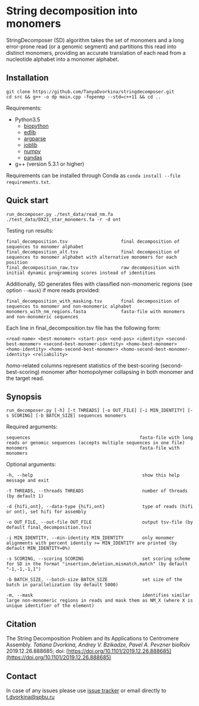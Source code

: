 # String decomposition into monomers

StringDecomposer (SD) algorithm takes the set of monomers and a long error-prone read (or a genomic segment) and partitions this read into distinct monomers, providing an accurate translation of each read from a nucleotide alphabet into a monomer alphabet.


## Installation

    git clone https://github.com/TanyaDvorkina/stringdecomposer.git
    cd src && g++ -o dp main.cpp -fopenmp --std=c++11 && cd ..
    
Requirements:
- Python3.5
    - [biopython](https://biopython.org/wiki/Download)
    - [edlib](https://pypi.org/project/edlib/)
    - [argparse](https://pypi.org/project/argparse/)
    - [joblib](https://joblib.readthedocs.io/en/latest/installing.html)
    - [numpy](https://scipy.org/install.html)
    - [pandas](https://pypi.org/project/pandas/)
- g++ (version 5.3.1 or higher)

Requirements can be installed through Conda as ```conda install --file requirements.txt```.

## Quick start

    run_decomposer.py ./test_data/read_nm.fa ./test_data/DXZ1_star_monomers.fa -r -d ont

Testing run results:

    final_decomposition.tsv                    final decomposition of sequences to monomer alphabet
    final_decomposition_alt.tsv                final decomposition of sequences to monomer alphabet with alternative monomers for each position
    final_decomposition_raw.tsv                raw decomposition with initial dynamic programming scores instead of identities
    
Additionally, SD generates files with classified non-monomeric regions (see option ```--mask```) if more reads provided:

    final_decomposition_with_masking.tsv       final decomposition of sequences to monomer and non-monomeric alphabet
    monomers_with_nm_regions.fasta             fasta-file with monomers and non-monomeric sequences

Each line in final_decomposition.tsv file has the following form:

    <read-name> <best-monomer> <start-pos> <end-pos> <identity> <second-best-monomer> <second-best-monomer-identity> <homo-best-monomer> <homo-identity> <homo-second-best-monomer> <homo-second-best-monomer-identity> <reliability>

_homo_-related columns represent statistics of the best-scoring (second-best-scoring) monomer after homopolymer collapsing in both monomer and the target read.


## Synopsis

    run_decomposer.py [-h] [-t THREADS] [-o OUT_FILE] [-i MIN_IDENTITY] [-s SCORING] [-b BATCH_SIZE] sequences monomers

Required arguments:

    sequences                                         fasta-file with long reads or genomic sequences (accepts multiple sequences in one file)
    monomers                                          fasta-file with monomers

Optional arguments:

    -h, --help                                         show this help message and exit

    -t THREADS, --threads THREADS                      number of threads (by default 1)

    -d {hifi,ont}, --data-type {hifi,ont}              type of reads (hifi or ont), set hifi for assembly

    -o OUT_FILE, --out-file OUT_FILE                   output tsv-file (by default final_decomposition.tsv)

    -i MIN_IDENTITY, --min-identity MIN_IDENTITY       only monomer alignments with percent identity >= MIN_IDENTITY are printed (by default MIN_IDENTITY=0%)

    -s SCORING, --scoring SCORING                      set scoring scheme for SD in the format "insertion,deletion,mismatch,match" (by default "-1,-1,-1,1")

    -b BATCH_SIZE, --batch-size BATCH_SIZE             set size of the batch in parallelization (by default 5000)

    -m, --mask                                         identifies similar large non-monomeric regions in reads and mask them as NM_X (where X is unique identifier of the element)


## Citation

The String Decomposition Problem and its Applications to Centromere Assembly. *Tatiana Dvorkina, Andrey V. Bzikadze, Pavel A. Pevzner* bioRxiv 2019.12.26.888685; doi: [https://doi.org/10.1101/2019.12.26.888685](https://doi.org/10.1101/2019.12.26.888685)

## Contact

In case of any issues please use [issue tracker](https://github.com/ablab/stringdecomposer/issues) or email directly to [t.dvorkina@spbu.ru](mailto:t.dvorkina@spbu.ru)
